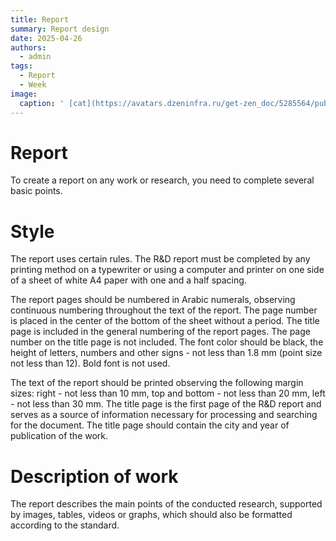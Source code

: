 ```yaml
---
title: Report
summary: Report design
date: 2025-04-26
authors:
  - admin
tags:
  - Report
  - Week
image:
  caption: ' [cat](https://avatars.dzeninfra.ru/get-zen_doc/5285564/pub_61fa1ad8f5bfa9682fc952a8_61fa1b2c33bbf224141414b3/smart_crop_516x290 )'
---
```


# Report

To create a report on any work or research, you need to complete several basic points.

# Style

The report uses certain rules. The R&D report must be completed by any printing method on a typewriter or using a computer and printer on one side of a sheet of white A4 paper with one and a half spacing.

The report pages should be numbered in Arabic numerals, observing continuous numbering throughout the text of the report. The page number is placed in the center of the bottom of the sheet without a period. The title page is included in the general numbering of the report pages. The page number on the title page is not included. The font color should be black, the height of letters, numbers and other signs - not less than 1.8 mm (point size not less than 12). Bold font is not used.

The text of the report should be printed observing the following margin sizes: right - not less than 10 mm, top and bottom - not less than 20 mm, left - not less than 30 mm. The title page is the first page of the R&D report and serves as a source of information necessary for processing and searching for the document. The title page should contain the city and year of publication of the work.

# Description of work

The report describes the main points of the conducted research, supported by images, tables, videos or graphs, which should also be formatted according to the standard.
